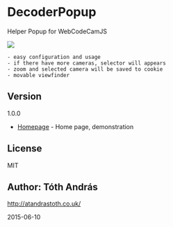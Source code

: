 DecoderPopup 
==========================

Helper Popup for WebCodeCamJS<br>

<img src = "css/icon.png">

	- easy configuration and usage
	- if there have more cameras, selector will appears
	- zoom and selected camera will be saved to cookie
	- movable viewfinder

Version
----

1.0.0

* [Homepage] - Home page, demonstration

License
----

MIT

Author: Tóth András
---
http://atandrastoth.co.uk/

2015-06-10

[Homepage]:https://atandrastoth.co.uk/main/pages/plugins/decoderPopup/
